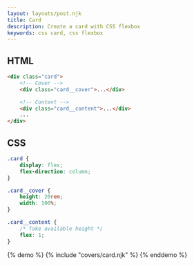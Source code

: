 ```yaml
---
layout: layouts/post.njk
title: Card
description: Create a card with CSS flexbox
keywords: css card, css flexbox
---
```


## HTML

```html
<div class="card">
    <!-- Cover -->
    <div class="card__cover">...</div>

    <!-- Content -->
    <div class="card__content">...</div>
    ...
</div>
```

## CSS

```css
.card {
    display: flex;
    flex-direction: column;
}

.card__cover {
    height: 20rem;
    width: 100%;
}

.card__content {
    /* Take available height */
    flex: 1;
}
```

{% demo %}
{% include "covers/card.njk" %}
{% enddemo %}
